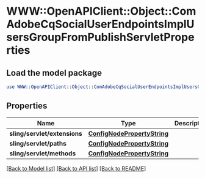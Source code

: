 # WWW::OpenAPIClient::Object::ComAdobeCqSocialUserEndpointsImplUsersGroupFromPublishServletProperties

## Load the model package
```perl
use WWW::OpenAPIClient::Object::ComAdobeCqSocialUserEndpointsImplUsersGroupFromPublishServletProperties;
```

## Properties
Name | Type | Description | Notes
------------ | ------------- | ------------- | -------------
**sling/servlet/extensions** | [**ConfigNodePropertyString**](ConfigNodePropertyString.md) |  | [optional] 
**sling/servlet/paths** | [**ConfigNodePropertyString**](ConfigNodePropertyString.md) |  | [optional] 
**sling/servlet/methods** | [**ConfigNodePropertyString**](ConfigNodePropertyString.md) |  | [optional] 

[[Back to Model list]](../README.md#documentation-for-models) [[Back to API list]](../README.md#documentation-for-api-endpoints) [[Back to README]](../README.md)


